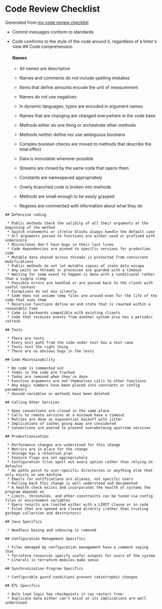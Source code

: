 # Code Review Checklist
Generated from [my code review checklist](https://github.com/derricks/code-review-checklist-plugin)

   * Commit messages conform to standards
   * Code conforms to the style of the code around it, regardless of a linter's view
    ## Code comprehension

      #### Names

       * All names are descriptive
       * Names and comments do not include spelling mistakes
       * Items that define amounts encode the unit of measurement
       * Names do not use negatives
       * In dynamic languages, types are encoded in argument names
       * Names that are changing are changed everywhere in the code base

     * Methods either do one thing or orchestrate other methods
     * Methods neither define nor use ambiguous booleans
     * Complex boolean checks are moved to methods that describe the total effect
     * Data is immutable wherever possible
     * Streams are closed by the same code that opens them
     * Constants are namespaced appropriately
     * Overly branched code is broken into methods
     * Methods are small enough to be easily grasped
     * Regexes are commented with information about what they do

    ## Defensive coding

     * Public methods check the validity of all their arguments at the beginning of the method
     * Switch statements or if/else blocks always handle the default case
     * All arguments passed to functions are either used or prefixed with underscore
     * Microclones don't have bugs in their last lines
     * Code dependencies are pinned to specific versions for production code
     * Mutable data shared across threads is protected from concurrent modifications
     * Public methods do not let mutable copies of state data escape
     * Any waits on threads or processes are guarded with a timeout
     * Waiting for some event to happen is done with a conditional rather than a simple sleep
     * Possible errors are handled or are passed back to the client with useful context
     * Exceptions do not die silently
     * Code does not assume temp files are around even for the life of the code that uses them
     * Recursive functions define an end state that is reached within a reasonable time
     * Code is backwards compatible with existing clients
     * Code that receives events from another system also has a periodic refresh

    ## Tests

     * There are tests
     * Every exit path from the code under test has a test case
     * Tests test the right thing
     * There are no obvious bugs in the tests

    ## Code Maintainability

     * No code is commented out
     * Todos in the code are tracked
     * Todos are removed when they're done
     * Function arguments are not themselves calls to other functions
     * Any magic numbers have been placed into constants or config parameters
     * Unused variables or methods have been deleted

    ## Calling Other Services

     * Open connections are closed in the same place
     * Calls to remote services at a minimum have a timeout
     * Retries are done as exponential backoff with jitter
     * Implications of caches going away are considered
     * Connections are pooled to prevent overwhelming upstream services

    ## Productionization

     * Performance changes are understood for this change
     * Metrics are in place for the change
     * Storage has a retention plan
     * Feature flags are set appropriately
     * Configuration files spell out every option rather than relying on defaults
     * No paths point to user-specific directories or anything else that only exists on one machine
     * Emails for notifications are aliases, not specific users
     * Rolling back this change is well understood and documented
     * A health check exists and incorporates the health of systems the program depends on
     * Limits, thresholds, and other constraints can be tuned via config files or environment variables
     * Query results are limited either with a LIMIT clause or in code
     * Files that are opened are closed directly (rather than trusting garbage collection and destructors)

    ## Java Specifics

     * Needless boxing and unboxing is removed

    ## Configuration Management Specifics

     * Files managed by configuration management have a comment saying that
     * Terraform resources specify useful outputs for users of the system
     * Literals in terraform modules make sense

    ## Synchronization Program Specifics

     * Configurable guard conditions prevent catastrophic changes

    ## ETL Specifics

     * Bulk load logic has checkpoints it can restart from
     * Duplicate data either can't exist or its implications are well understood


